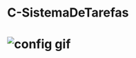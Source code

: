 # C-SistemaDeTarefas


<h1 Faça alterações com as configurações da sua maquina h1/>

![config gif](https://user-images.githubusercontent.com/47755944/95695898-5c72c400-0c0f-11eb-9778-9707e40f513d.gif)
